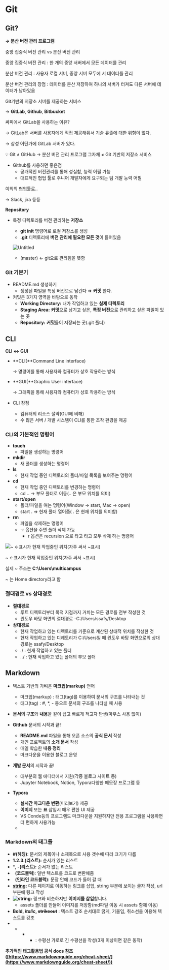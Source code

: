 # Git

## Git?

**→   분산 버전 관리 프로그램**

중앙 집중식 버전 관리 vs 분산 버전 관리

중앙 집중식 버전 관리 : 한 개의 중앙 서버에서 모든 데이터를 관리

분산 버전 관리 : 사용자 로컬 서버, 중앙 서버 모두에 서 데이터를 관리

분산 버전 관리의 장점 : 데이터를 분산 저장하여 하나의 서버가 터져도 다른 서버에 데이터가 남아있음

Git기반의 저장소 서버를 제공하는 서비스

→ **GitLab**, **Github**, **Bitbucket**

싸피에서 GitLab을 사용하는 이유?

→ GitLab은 서버를 사용자에게 직접 제공해줘서 기술 유출에 대한 위험이 없다.

→ 삼성 어딘가에 GitLab 서버가 있다.

<aside>
💡 Git ≠ GitHub
→ 분산 버전 관리 프로그램 그자체 ≠ Git 기반의 저장소 서비스

</aside>

- Github를 사용하면 좋은점
    - 공개적인 버전관리를 통해 성실함, 능력 어필 가능
    - 대표적인 협업 툴로 주니어 개발자에게 요구되는 팀 개발 능력 어필

이외의 협업툴로..

→ Slack, jira 등등

**Repository**

- 특정 디렉토리를 버전 관리하는 **저장소**
    - **git init** 명령어로 로컬 저장소를 생성
    - **.git** 디렉토리에 **버전 관리에 필요한 모든 것**이 들어있음
    
    ![Untitled](Git%20561a0399fefe4c9cb36011fd167ad2df/Untitled.png)
    
    - (master) ← git으로 관리됨을 뜻함

### Git 기본기

- README.md 생성하기
    - 생성된 파일을 특정 버전으로 남긴다 ⇒ **커밋** 한다.
- 커밋은 3가지 영역을 바탕으로 동작
    - **Working Directory:** 내가 작업하고 있는 **실제 디렉토리**
    - **Staging Area:** **커밋**으로 남기고 싶은, **특정 버전**으로 관리하고 싶은 파일이 있는 곳
    - **Repository:** **커밋**들이 저장되는 곳(.git 폴더)

## CLI

**CLI ↔ GUI**

- **CLI(**Command Line interface)
    
    → 명령어를 통해 사용자와 컴퓨터가 상호 작용하는 방식
    
- **GUI(**Graphic User interface)
    
    → 그래픽을 통해 사용자와 컴퓨터가 상호 작용하는 방식
    

- CLI 장점
    - 컴퓨터의 리소스 절약(GUI에 비해)
    - 수 많은 서버 / 개발 시스템이 CLI를 통한 조작 환경을 제공
    

### **CLI의 기본적인 명령어**

- **touch**
    - 파일을 생성하는 명령어
- **mkdir**
    - 새 폴더를 생성하는 명령어
- **ls**
    - 현재 작업 중인 디렉토리의 폴더/파일 목록을 보여주는 명령어
- **cd**
    - 현재 작업 중인 디렉토리를 변경하는 명령어
    - cd .. → 부모 폴더로 이동(.. 은 부모 위치를 의미)
- **start/open**
    - 폴더/파일을 여는 명령어(Window → start, Mac → open)
    - start . ⇒ 현재 폴더 열어줌( . 은 현재 위치를 의미함)
- **rm**
    - 파일을 삭제하는 명령어
    - -r  옵션을 주면 폴더 삭제 가능
        - r 옵션은 recursion 으로 타고 타고 모두 삭제 하는 명령어

![~ ←표시가 현재 작업중인 위치(자주 써서 ~표시)](Git%20561a0399fefe4c9cb36011fd167ad2df/Untitled%201.png)

~ ←표시가 현재 작업중인 위치(자주 써서 ~표시)

실제 ~ 주소는 **C:\Users\multicampus**

~ 는 Home directory라고 함

### 절대경로 vs 상대경로

- **절대경로**
    - 루트 디렉토리부터 목적 지점까지 거치는 모든 경로를 전부 작성한 것
    - 윈도우 바탕 화면의 절대경로 -C:/Users/ssafy/Desktop
- **상대경로**
    - 현재 작업하고 있는 디렉토리를 기준으로 계산된 상대적 위치를 작성한 것
    - 현재 작업하고 있는 디레토리가 C:/Users일 때
    윈도우 바탕 화면으로의 상대 경로는 ssafy/Desktop
    - ./ : 현재 작업하고 있는 폴더
    - ../ : 현재 작업하고 있는 폴더의 부모 폴더
    

## Markdown

- 텍스트 기반의 가벼운 **마크업(markup)** 언어
    - 마크업(markup) : 태그(tag)를 이용하여 문서의 구조를 나타내는 것
    - 태그(tag) : #, *, - 등으로 문서의 구조를 나타낼 때 사용
- **문서의 구조**와 **내용**을 같이 쉽고 빠르게 적고자 탄생(마우스 사용 없이)

- **Github** 문서의 시작과 끝!
    - **README.md** 파일을 통해 오픈 소스의 **공식 문서** 작성
    - 개인 프로젝트의 **소개 문서** 작성
    - 매일 학습한 **내용 정리**
    - 마크다운을 이용한 블로그 운영

- **개발 문서**의 시작과 끝!
    - 대부분의 웹 에디터에서 지원(각종 블로그 사이트 등)
    - Jupyter Notebook, Notion, Typora다양한 메모장 프로그램 등

- **Typora**
    - **실시간 마크다운 변환**(미리보기) 제공
    - **이미지** 또는 **표** 삽입시 매우 편한 UI 제공
    - VS Conde등의 프로그램도 마크다운을 지원하지만 전용 프로그램을 사용하면 더 편하게 사용가능
    - 

### **Markdown의 태그들**

- **#(헤딩)**: 문서의 제목이나 소제목으로 사용
              갯수에 따라 크기가 다름
- **1.2.3.(리스트):** 순서가 있는 리스트
- ***, -(리스트):** 순서가 없는 리스트
- **``` ```(코드블럭**): 일반 텍스트를 코드로 변환해줌
- **` `(인라인 코드블럭)**:  문장 안에 코드가 들어 갈 때
- **[string](url):** 다른 페이지로 이동하는 링크를 삽입,
                     string 부분에 보이는 글자 작성, url부분에 링크 작성
- **![string](img_url):** 링크와 비슷하지만 **이미지를 삽입**합니다.
    - assets 폴더를 만들어 이미지를 저장함(md파일 이동 시 assets 함께 이동)
- ****Bold**, *italic*, ~~strikeout~~**
: 텍스트 강조 순서대로 굵게, 기울임, 취소선을 이용해 텍스트를 강조
- - - - : 수평선 가로로 긴 수평선을 작성(3개 이상이면 같은 동작)

**추가적인 태그활용법 공식 docs 참조([https://www.markdownguide.org/cheat-sheet/](https://www.markdownguide.org/cheat-sheet/))**